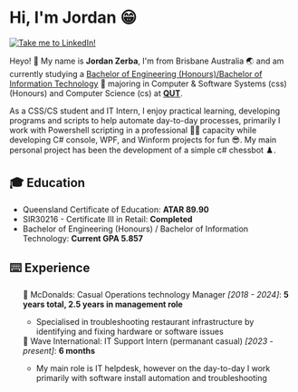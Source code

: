 <!DOCTYPE html>
<html lang="en">
<body>
<h1>Hi, I'm Jordan 😁</h1>
<!-- OLD Banners:
  https://github.com/jordan-zerb/jordan-zerb/assets/148767068/905771f6-ffa2-4c3e-a769-202655fb6abb
  https://github.com/jordan-zerb/jordan-zerb/assets/148767068/91cd1f10-3db9-4164-b7ec-9f92ad21a330
  -->
  
<a href="https://www.linkedin.com/in/jordanzerba/"><img title="Take me to LinkedIn!" src="https://github.com/jordan-zerb/jordan-zerb/assets/148767068/7444b095-17bc-4827-8d89-9b6a741313e8"></a>

<p>Heyo! 👋 My name is <b>Jordan Zerba</b>, I'm from Brisbane Australia 🌏 and am currently studying a <a href="https://www.qut.edu.au/courses/bachelor-of-engineering-honours-bachelor-of-information-technology">Bachelor of Engineering (Honours)/Bachelor of Information Technology</a> 🤖 majoring in Computer & Software Systems (css)(Honours) and Computer Science (cs) at <a href="https://www.qut.edu.au"><b>QUT</b></a>.</p>
<p></p>
<p>As a CSS/CS student and IT Intern, I enjoy practical learning, developing programs and scripts to help automate day-to-day processes, primarily I work with Powershell scripting in a professional 👨‍💼 capacity while developing C# console, WPF, and Winform projects for fun 😎. My main personal project has been the development of a simple c# chessbot ♟️.</p>
<h2>🎓 Education</h2>
<ul>
  <li>Queensland Certificate of Education: <b>ATAR 89.90</b></li>
  <li>SIR30216 - Certificate III in Retail: <b>Completed</b></li>
  <li>Bachelor of Engineering (Honours) / Bachelor of Information Technology: <b>Current GPA 5.857</b></li>
</ul>
<h2>⌨️ Experience</h2>
<ul>
🍟 McDonalds: Casual Operations technology Manager <i>[2018 - 2024]</i>: <b>5 years total, 2.5 years in management role</b>
  <ul><li>Specialised in troubleshooting restaurant infrastructure by identifying and fixing hardware or software issues</li></ul>
🌊 Wave International: IT Support Intern (permanant casual) <i>[2023 - present]</i>: <b>6 months</b>
  <ul><li>My main role is IT helpdesk, however on the day-to-day I work primarily with software install automation and troubleshooting</li></ul>
</ul>
</body>
<!--- 👋 Hi, I’m @jordan-zerb
- 👀 I’m interested in researching algorithms and implementing small-scale projects
- 🌱 I’m currently studying software engineering
-->
</html>
